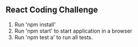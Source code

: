 ## React Coding Challenge

1. Run 'npm install'
2. Run 'npm start' to start application in a browser
3. Run 'npm test a' to run all tests.
